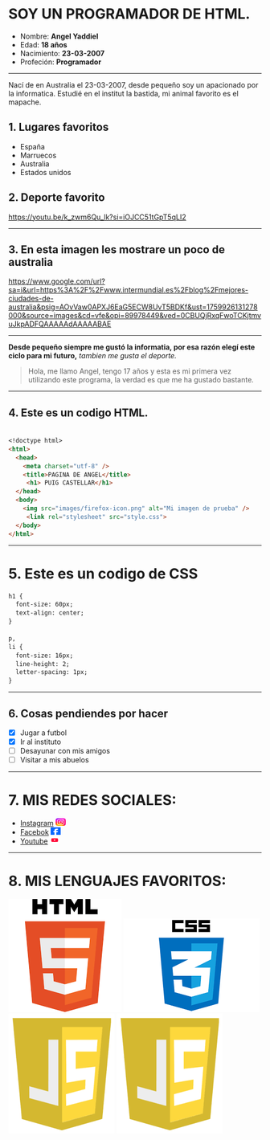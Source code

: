 # SOY UN PROGRAMADOR DE HTML.
- Nombre: **Angel Yaddiel**
- Edad: **18 años**
- Nacimiento: **23-03-2007**
- Profeción: **Programador**
--- --- --- --- --- --- --- --- --- --- --- --- --- --- --- --- --- 
Nací de en Australia el 23-03-2007, desde pequeño soy un apacionado por la informatica. Estudié en el institut la bastida, mi animal favorito es el mapache.
## 1. Lugares favoritos
- España
- Marruecos
- Australia
- Estados unidos
## 2. Deporte favorito
https://youtu.be/k_zwm6Qu_lk?si=iOJCC51tGpT5qLI2
--- --- --- --- --- --- --- --- --- --- --- --- --- --- --- --- --- 
## 3. En esta imagen les mostrare un poco de australia
 https://www.google.com/url?sa=i&url=https%3A%2F%2Fwww.intermundial.es%2Fblog%2Fmejores-ciudades-de-australia&psig=AOvVaw0APXJ6EaG5ECW8UvT5BDKf&ust=1759926131278000&source=images&cd=vfe&opi=89978449&ved=0CBUQjRxqFwoTCKjtmvuJkpADFQAAAAAdAAAAABAE
--- --- --- --- --- --- --- --- --- --- --- --- --- --- --- --- --- 
 **Desde pequeño siempre me gustó la informatia, por esa razón elegí este ciclo para mi futuro,** 
 *tambien me gusta el deporte.*
> Hola, me llamo Angel, tengo 17 años y esta es mi primera vez utilizando este programa, la verdad es que me ha gustado bastante.
--- --- --- --- --- --- --- --- --- --- --- --- --- --- --- --- --- 
 ## 4. Este es un codigo HTML.

```markdown

<!doctype html>
<html>
  <head>
    <meta charset="utf-8" />
    <title>PAGINA DE ANGEL</title>
     <h1> PUIG CASTELLAR</h1>
  </head>
  <body>
    <img src="images/firefox-icon.png" alt="Mi imagen de prueba" />
     <link rel="stylesheet" src="style.css">
  </body>
</html>

```
--- --- --- --- --- --- --- --- --- --- --- --- --- --- --- --- --- 
# 5. Este es un codigo de CSS
```markdown
h1 {
  font-size: 60px;
  text-align: center;
}

p,
li {
  font-size: 16px;
  line-height: 2;
  letter-spacing: 1px;
}
```
--- --- --- --- --- --- --- --- --- --- --- --- --- --- --- --- --- 

## 6. Cosas pendiendes por hacer
- [x]  Jugar a futbol
- [x]  Ir al instituto
- [ ] Desayunar con mis amigos
- [ ] Visitar a mis abuelos
--- --- --- --- --- --- --- --- --- --- --- --- --- --- --- --- --- 

# 7. MIS REDES SOCIALES:
- [Instagram](instagram.com) <img width="20" height="15" alt="image" src="ig.jpeg" />
- [Facebok](facebok.com)  <img width="20" height="15" alt="image" src="fc.png" />
- [Youtube](youtube.com)  <img width="20" height="15" alt="image" src="you.png" />
--- --- --- --- --- --- --- --- --- --- --- --- --- --- --- --- --- 

# 8. MIS LENGUAJES FAVORITOS:
<img src= /html.png>  <img src= /css.png>  <img src= /java.png>
![Fondo](/java.png)


 


